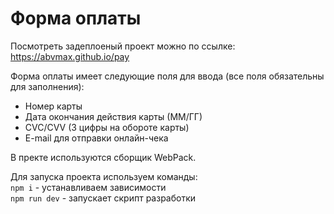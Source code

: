 # Форма оплаты

Посмотреть задеплоеный проект можно по ссылке: https://abvmax.github.io/pay

Форма оплаты имеет следующие поля для ввода (все поля обязательны для заполнения):

- Номер карты
- Дата окончания действия карты (ММ/ГГ)
- CVC/CVV (3 цифры на обороте карты)
- E-mail для отправки онлайн-чека

В пректе используются сборщик WebPack.

Для запуска проекта используем команды: <br/>
`npm i` - устанавливаем зависимости<br/>
`npm run dev` - запускает скрипт разработки<br/>

